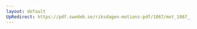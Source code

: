 ```yaml
---
layout: default
UpRedirect: https://pdf.swedeb.se/riksdagen-motions-pdf/1867/mot_1867__ak__00218/mot_1867__ak__00218_001.pdf
---
```

